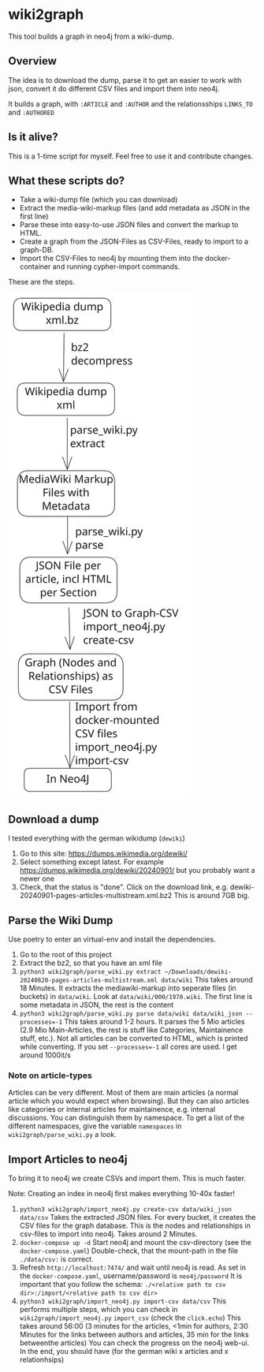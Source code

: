 wiki2graph
==========

This tool builds a graph in neo4j from a wiki-dump.


## Overview

The idea is to download the dump, parse it to get an easier to work with json,
convert it do different CSV files and import them into neo4j.

It builds a graph, with `:ARTICLE` and `:AUTHOR` and the relationsships `LINKS_TO` and `:AUTHORED`

## Is it alive?

This is a 1-time script for myself. 
Feel free to use it and contribute changes.

## What these scripts do?

- Take a wiki-dump file (which you can download)
- Extract the media-wiki-markup files (and add metadata as JSON in the first line)
- Parse these into easy-to-use JSON files and convert the markup to HTML.
- Create a graph from the JSON-Files as CSV-Files, ready to import to a graph-DB.
- Import the CSV-Files to neo4j by mounting them into the docker-container and running cypher-import commands.

These are the steps.

![Step](./docs/diagram.svg)

## Download a dump

I tested everything with the german wikidump (`dewiki`)

1. Go to this site: https://dumps.wikimedia.org/dewiki/
2. Select something except latest. For example https://dumps.wikimedia.org/dewiki/20240901/ but you probably want a newer one
3. Check, that the status is "done". Click on the download link, e.g. dewiki-20240901-pages-articles-multistream.xml.bz2
   This is around 7GB big.

## Parse the Wiki Dump

Use poetry to enter an virtual-env and install the dependencies.

1. Go to the root of this project
2. Extract the bz2, so that you have an xml file
2. `python3 wiki2graph/parse_wiki.py extract ~/Downloads/dewiki-20240820-pages-articles-multistream.xml data/wiki`
   This takes around 18 Minutes. It extracts the mediawiki-markup into seperate files (in buckets) in `data/wiki`. 
   Look at `data/wiki/000/1970.wiki`. The first line is some metadata in JSON, the rest is the content
3. `python3 wiki2graph/parse_wiki.py parse data/wiki data/wiki_json --processes=-1`
   This takes around 1-2 hours. It parses the 5 Mio articles (2.9 Mio Main-Articles, the rest is stuff like Categories, Maintainence stuff, etc.).
   Not all articles can be converted to HTML, which is printed while converting. 
   If you set `--processes=-1` all cores are used. I get around 1000it/s


### Note on article-types

Articles can be very different. Most of them are main articles (a normal article which
you would expect when browsing). But they can also articles like categories or internal 
articles for maintainence, e.g. internal discussions. You can distinguish them by 
namespace. To get a list of the different namespaces, give the variable `namespaces` in `wiki2graph/parse_wiki.py` a look.

## Import Articles to neo4j

To bring it to neo4j we create CSVs and import them. This is much faster. 

Note: Creating an index in neo4j first makes everything 10-40x faster!
 

1. `python3 wiki2graph/import_neo4j.py create-csv data/wiki_json data/csv` 
   Takes the extracted JSON files. For every bucket, it creates the CSV files for the graph database. 
   This is the nodes and relationships in csv-files to import into neo4j. Takes around 2 Minutes. 
2. `docker-compose up -d` 
   Start neo4j and mount the csv-directory (see the `docker-compose.yaml`)
   Double-check, that the mount-path in the file `./data/csv:` is correct.
3. Refresh `http://localhost:7474/` and wait until neo4j is read. As set in the 
   `docker-compose.yaml`, username/password is `neo4j/password`
   It is important that you follow the schema:
   `./<relative path to csv dir>:/import/<relative path to csv dir>`
4. `python3 wiki2graph/import_neo4j.py import-csv data/csv`
   This performs multiple steps, which you can check in `wiki2graph/import_neo4j.py` `import_csv` (check the `click.echo`)
   This takes around 56:00
   (3 minutes for the articles, <1min for authors, 2:30 Minutes for the links between authors and articles, 35 min for the links betweenthe articles)
   You can check the progress on the neo4j web-ui.
   In the end, you should have (for the german wiki x articles and x relationhsips)